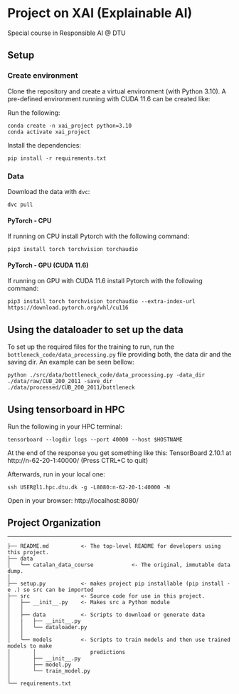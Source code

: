Project on XAI (Explainable AI)
==============================

Special course in Responsible AI @ DTU


## Setup

### Create environment
Clone the repository and create a virtual environment (with Python 3.10). A pre-defined environment running with CUDA 11.6 can be created like:

Run the following:

```
conda create -n xai_project python=3.10
conda activate xai_project
```

Install the dependencies:
```
pip install -r requirements.txt
```

### Data

Download the data with `dvc`:

``` 
dvc pull
```

#### PyTorch - CPU
If running on CPU install Pytorch with the following command:

```
pip3 install torch torchvision torchaudio
```

#### PyTorch - GPU (CUDA 11.6)
If running on GPU with CUDA 11.6 install Pytorch with the following command:
```
pip3 install torch torchvision torchaudio --extra-index-url https://download.pytorch.org/whl/cu116
```

## Using the dataloader to set up the data
To set up the required files for the training to run, run the ```bottleneck_code/data_processing.py``` file providing both, the data dir and the saving dir. An example can be seen bellow:
```
python ./src/data/bottleneck_code/data_processing.py -data_dir ./data/raw/CUB_200_2011 -save_dir ./data/processed/CUB_200_2011/bottleneck
```

## Using tensorboard in HPC
Run the following in your HPC terminal:
```
tensorboard --logdir logs --port 40000 --host $HOSTNAME
```
At the end of the response you get something like this: TensorBoard 2.10.1 at http://n-62-20-1:40000/ (Press CTRL+C to quit)

Afterwards, run in your local one:
```
ssh USER@l1.hpc.dtu.dk -g -L8080:n-62-20-1:40000 -N
```
Open in your browser: http://localhost:8080/
## Project Organization
------------

    ├── README.md          <- The top-level README for developers using this project.
    ├── data
    │   └── catalan_data_course            <- The original, immutable data dump.
    │
    ├── setup.py           <- makes project pip installable (pip install -e .) so src can be imported
    ├── src                <- Source code for use in this project.
    │   ├── __init__.py    <- Makes src a Python module
    │   │
    │   ├── data           <- Scripts to download or generate data
    │   |   ├── __init__.py
    │   │   └── dataloader.py
    │   │
    │   └── models         <- Scripts to train models and then use trained models to make
    │       │                 predictions
    │       ├── __init__.py
    │       ├── model.py
    │       └── train_model.py
    │
    └── requirements.txt 
